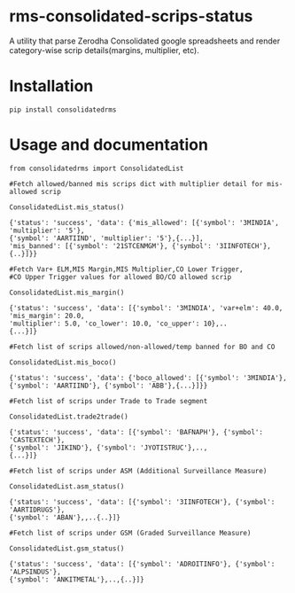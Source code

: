 # rms-consolidated-scrips-status

A utility that parse Zerodha Consolidated google spreadsheets and render category-wise scrip details(margins, multiplier, etc). 

# Installation

``` 
pip install consolidatedrms
```

# Usage and documentation

```
from consolidatedrms import ConsolidatedList

#Fetch allowed/banned mis scrips dict with multiplier detail for mis-allowed scrip

ConsolidatedList.mis_status()
```

```
{'status': 'success', 'data': {'mis_allowed': [{'symbol': '3MINDIA', 'multiplier': '5'}, 
{'symbol': 'AARTIIND', 'multiplier': '5'},{...}],
'mis_banned': [{'symbol': '21STCENMGM'}, {'symbol': '3IINFOTECH'},{..}]}}
```

```
#Fetch Var+ ELM,MIS Margin,MIS Multiplier,CO Lower Trigger,
#CO Upper Trigger values for allowed BO/CO allowed scrip

ConsolidatedList.mis_margin()
```

```
{'status': 'success', 'data': [{'symbol': '3MINDIA', 'var+elm': 40.0, 'mis_margin': 20.0, 
'multiplier': 5.0, 'co_lower': 10.0, 'co_upper': 10},..
{...}]}
```

```
#Fetch list of scrips allowed/non-allowed/temp banned for BO and CO

ConsolidatedList.mis_boco()
```

```
{'status': 'success', 'data': {'boco_allowed': [{'symbol': '3MINDIA'}, 
{'symbol': 'AARTIIND'}, {'symbol': 'ABB'},{...}]}}
```

```
#Fetch list of scrips under Trade to Trade segment

ConsolidatedList.trade2trade()
```

```
{'status': 'success', 'data': [{'symbol': 'BAFNAPH'}, {'symbol': 'CASTEXTECH'}, 
{'symbol': 'JIKIND'}, {'symbol': 'JYOTISTRUC'},..,
{...}]}
```

```
#Fetch list of scrips under ASM (Additional Surveillance Measure)

ConsolidatedList.asm_status()
```

```
{'status': 'success', 'data': [{'symbol': '3IINFOTECH'}, {'symbol': 'AARTIDRUGS'}, 
{'symbol': 'ABAN'},,..{..}]}
```

```
#Fetch list of scrips under GSM (Graded Surveillance Measure)

ConsolidatedList.gsm_status()
```

```
{'status': 'success', 'data': [{'symbol': 'ADROITINFO'}, {'symbol': 'ALPSINDUS'}, 
{'symbol': 'ANKITMETAL'},..,{..}]}
```
